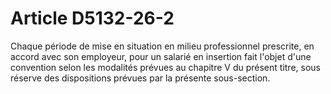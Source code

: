 # Article D5132-26-2

Chaque période de mise en situation en milieu professionnel prescrite, en accord avec son employeur, pour un salarié en insertion fait l'objet d'une convention selon les modalités prévues au chapitre V du présent titre, sous réserve des dispositions prévues par la présente sous-section.